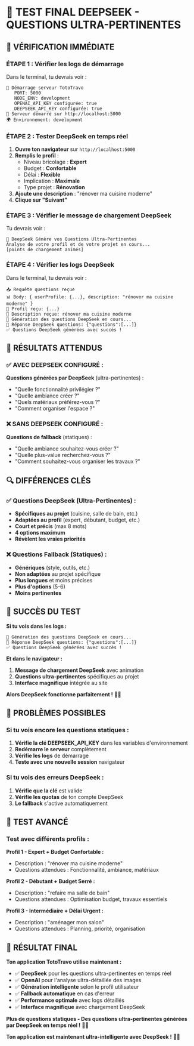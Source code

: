 # 🧪 TEST FINAL DEEPSEEK - QUESTIONS ULTRA-PERTINENTES

## 🎯 **VÉRIFICATION IMMÉDIATE**

### **ÉTAPE 1 : Vérifier les logs de démarrage**

Dans le terminal, tu devrais voir :
```
🚀 Démarrage serveur TotoTravo
   PORT: 5000
   NODE_ENV: development
   OPENAI_API_KEY configurée: true
   DEEPSEEK_API_KEY configurée: true
🚀 Serveur démarré sur http://localhost:5000
🌍 Environnement: development
```

### **ÉTAPE 2 : Tester DeepSeek en temps réel**

1. **Ouvre ton navigateur** sur `http://localhost:5000`
2. **Remplis le profil** :
   - Niveau bricolage : **Expert**
   - Budget : **Confortable**
   - Délai : **Flexible**
   - Implication : **Maximale**
   - Type projet : **Rénovation**
3. **Ajoute une description** : "rénover ma cuisine moderne"
4. **Clique sur "Suivant"**

### **ÉTAPE 3 : Vérifier le message de chargement DeepSeek**

Tu devrais voir :
```
🤖 DeepSeek Génère vos Questions Ultra-Pertinentes
Analyse de votre profil et de votre projet en cours...
[points de chargement animés]
```

### **ÉTAPE 4 : Vérifier les logs DeepSeek**

Dans le terminal, tu devrais voir :
```
📥 Requête questions reçue
📊 Body: { userProfile: {...}, description: "rénover ma cuisine moderne" }
👤 Profil reçu: {...}
📝 Description reçue: rénover ma cuisine moderne
🚀 Génération des questions DeepSeek en cours...
🤖 Réponse DeepSeek questions: {"questions":[...]}
✅ Questions DeepSeek générées avec succès !
```

## 🎯 **RÉSULTATS ATTENDUS**

### **✅ AVEC DEEPSEEK CONFIGURÉ :**

**Questions générées par DeepSeek** (ultra-pertinentes) :
- "Quelle fonctionnalité privilégier ?"
- "Quelle ambiance créer ?"
- "Quels matériaux préférez-vous ?"
- "Comment organiser l'espace ?"

### **❌ SANS DEEPSEEK CONFIGURÉ :**

**Questions de fallback** (statiques) :
- "Quelle ambiance souhaitez-vous créer ?"
- "Quelle plus-value recherchez-vous ?"
- "Comment souhaitez-vous organiser les travaux ?"

## 🔍 **DIFFÉRENCES CLÉS**

### **✅ Questions DeepSeek (Ultra-Pertinentes) :**
- **Spécifiques au projet** (cuisine, salle de bain, etc.)
- **Adaptées au profil** (expert, débutant, budget, etc.)
- **Court et précis** (max 8 mots)
- **4 options maximum**
- **Révèlent les vraies priorités**

### **❌ Questions Fallback (Statiques) :**
- **Génériques** (style, outils, etc.)
- **Non adaptées** au projet spécifique
- **Plus longues** et moins précises
- **Plus d'options** (5-6)
- **Moins pertinentes**

## 🎉 **SUCCÈS DU TEST**

**Si tu vois dans les logs :**
```
🚀 Génération des questions DeepSeek en cours...
🤖 Réponse DeepSeek questions: {"questions":[...]}
✅ Questions DeepSeek générées avec succès !
```

**Et dans le navigateur :**
1. **Message de chargement DeepSeek** avec animation
2. **Questions ultra-pertinentes** spécifiques au projet
3. **Interface magnifique** intégrée au site

**Alors DeepSeek fonctionne parfaitement !** 🚀✨

## 🚨 **PROBLÈMES POSSIBLES**

### **Si tu vois encore les questions statiques :**
1. **Vérifie la clé DEEPSEEK_API_KEY** dans les variables d'environnement
2. **Redémarre le serveur** complètement
3. **Vérifie les logs** de démarrage
4. **Teste avec une nouvelle session** navigateur

### **Si tu vois des erreurs DeepSeek :**
1. **Vérifie que la clé** est valide
2. **Vérifie les quotas** de ton compte DeepSeek
3. **Le fallback** s'active automatiquement

## 🎯 **TEST AVANCÉ**

### **Test avec différents profils :**

**Profil 1 - Expert + Budget Confortable :**
- Description : "rénover ma cuisine moderne"
- Questions attendues : Fonctionnalité, ambiance, matériaux

**Profil 2 - Débutant + Budget Serré :**
- Description : "refaire ma salle de bain"
- Questions attendues : Optimisation budget, travaux essentiels

**Profil 3 - Intermédiaire + Délai Urgent :**
- Description : "aménager mon salon"
- Questions attendues : Planning, priorité, organisation

## 🎉 **RÉSULTAT FINAL**

**Ton application TotoTravo utilise maintenant :**

- ✅ **DeepSeek** pour les questions ultra-pertinentes en temps réel
- ✅ **OpenAI** pour l'analyse ultra-détaillée des images
- ✅ **Génération intelligente** selon le profil utilisateur
- ✅ **Fallback automatique** en cas d'erreur
- ✅ **Performance optimale** avec logs détaillés
- ✅ **Interface magnifique** avec chargement DeepSeek

**Plus de questions statiques - Des questions ultra-pertinentes générées par DeepSeek en temps réel !** 🚀✨

**Ton application est maintenant ultra-intelligente avec DeepSeek !** 🎯✨




